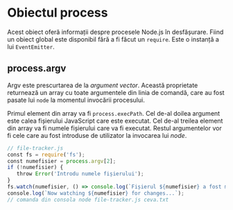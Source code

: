 # Obiectul process

Acest obiect oferă informații despre procesele Node.js în desfășurare. Fiind un obiect global este disponibil fără a fi făcut un `require`. Este o instanță a lui `EventEmitter`.

## process.argv

Argv este prescurtarea de la *argument vector*. Această proprietate returnează un array cu toate argumentele din linia de comandă, care au fost pasate lui `node` la momentul invocării procesului.

Primul element din array va fi `process.execPath`. Cel de-al doilea argument este calea fișierului JavaScript care este executat. Cel de-al treilea element din array va fi numele fișierului care va fi executat. Restul argumentelor vor fi cele care au fost introduse de utilizator la invocarea lui *node*.

```javascript
// file-tracker.js
​const​ fs = require(​'fs'​);
​​const​ numefisier = process.argv[2];
​if​ (!numefisier) {
​   ​throw​ Error(​'Introdu numele fișierului'​);
​}
​fs.watch(numefisier, () => console.log(​`Fișierul ​${numefisier}​ a fost modificat.`​));
​console.log(​`Now watching ​${numefisier}​ for changes...`​);
// comanda din consola ​​node​​ file-tracker.js ​​ceva.txt​
```